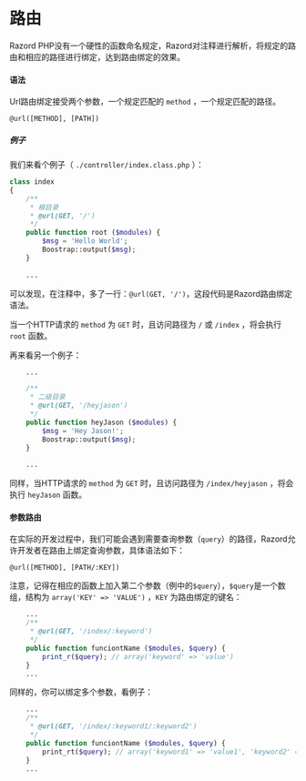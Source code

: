 # 路由

Razord PHP没有一个硬性的函数命名规定，Razord对注释进行解析，将规定的路由和相应的路径进行绑定，达到路由绑定的效果。

#### 语法

Url路由绑定接受两个参数，一个规定匹配的 `method` ，一个规定匹配的路径。 

```
@url([METHOD], [PATH])
```

##### 例子

我们来看个例子（ `./controller/index.class.php` ）：

```php
class index
{
    /**
     * 根目录
     * @url(GET, '/')
     */
    public function root ($modules) {
        $msg = 'Hello World';
        Boostrap::output($msg);
    }
    
    ...
```
可以发现，在注释中，多了一行：`@url(GET, '/')`，这段代码是Razord路由绑定语法。

当一个HTTP请求的 `method` 为 `GET` 时，且访问路径为 `/` 或 `/index` ，将会执行 `root` 函数。

再来看另一个例子：
    
```php
    ...

    /**
     * 二级目录
     * @url(GET, '/heyjason')
     */
    public function heyJason ($modules) {
        $msg = 'Hey Jason!';
        Boostrap::output($msg);
    }
    
    ...
```
同样，当HTTP请求的 `method` 为 `GET` 时，且访问路径为 `/index/heyjason` ，将会执行 `heyJason` 函数。

#### 参数路由

在实际的开发过程中，我们可能会遇到需要查询参数（`query`）的路径，Razord允许开发者在路由上绑定查询参数，具体语法如下：

```
@url([METHOD], [PATH/:KEY])
```

注意，记得在相应的函数上加入第二个参数（例中的`$query`），`$query`是一个数组，结构为 `array('KEY' => 'VALUE')` ，`KEY` 为路由绑定的键名：

```php
    ...
    /**
     * @url(GET, '/index/:keyword')
     */
    public function funciontName ($modules, $query) {
        print_r($query); // array('keyword' => 'value')
    }
    ...
```

同样的，你可以绑定多个参数，看例子：

```php
    ...
    /**
     * @url(GET, '/index/:keyword1/:keyword2')
     */
    public function funciontName ($modules, $query) {
        print_rt($query); // array('keyword1' => 'value1', 'keyword2' => 'value2')
    }
    ...
```